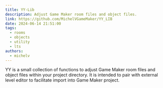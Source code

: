 ```yaml
---
title: YY-Lib
description: Adjust Game Maker room files and object files.
link: https://github.com/MichelVGameMaker/YY_LIB
date: 2024-06-14 21:51:00
tags:
  - rooms
  - objects
  - utility
  - lts
authors:
  - michelv
---
```


YY is a small collection of functions to adjust Game Maker room files and object files within your project directory. It is intended to pair with external level editor to facilitate import into Game Maker project.
